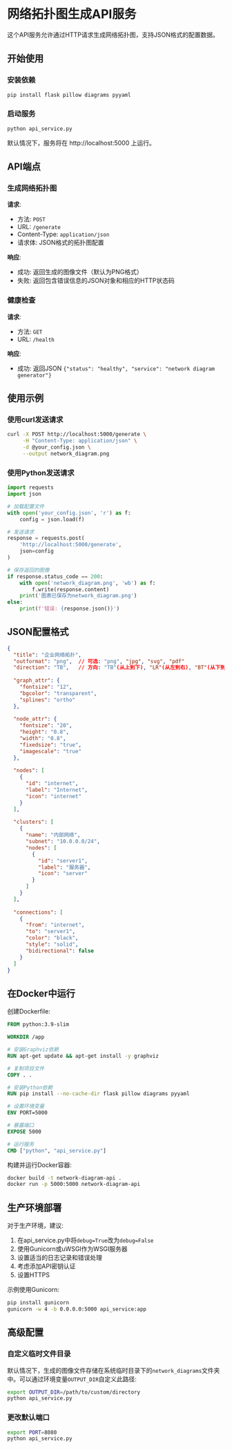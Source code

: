 # 网络拓扑图生成API服务

这个API服务允许通过HTTP请求生成网络拓扑图，支持JSON格式的配置数据。

## 开始使用

### 安装依赖

```bash
pip install flask pillow diagrams pyyaml
```

### 启动服务

```bash
python api_service.py
```

默认情况下，服务将在 http://localhost:5000 上运行。

## API端点

### 生成网络拓扑图

**请求**:
- 方法: `POST`
- URL: `/generate`
- Content-Type: `application/json`
- 请求体: JSON格式的拓扑图配置

**响应**:
- 成功: 返回生成的图像文件（默认为PNG格式）
- 失败: 返回包含错误信息的JSON对象和相应的HTTP状态码

### 健康检查

**请求**:
- 方法: `GET`
- URL: `/health`

**响应**:
- 成功: 返回JSON `{"status": "healthy", "service": "network diagram generator"}`

## 使用示例

### 使用curl发送请求

```bash
curl -X POST http://localhost:5000/generate \
     -H "Content-Type: application/json" \
     -d @your_config.json \
     --output network_diagram.png
```

### 使用Python发送请求

```python
import requests
import json

# 加载配置文件
with open('your_config.json', 'r') as f:
    config = json.load(f)

# 发送请求
response = requests.post(
    'http://localhost:5000/generate',
    json=config
)

# 保存返回的图像
if response.status_code == 200:
    with open('network_diagram.png', 'wb') as f:
        f.write(response.content)
    print('图表已保存为network_diagram.png')
else:
    print(f'错误: {response.json()}')
```

## JSON配置格式

```json
{
  "title": "企业网络拓扑",
  "outformat": "png",  // 可选: "png", "jpg", "svg", "pdf"
  "direction": "TB",   // 方向: "TB"(从上到下), "LR"(从左到右), "BT"(从下到上), "RL"(从右到左)
  
  "graph_attr": {
    "fontsize": "12",
    "bgcolor": "transparent",
    "splines": "ortho"
  },
  
  "node_attr": {
    "fontsize": "20",
    "height": "0.8",
    "width": "0.8",
    "fixedsize": "true",
    "imagescale": "true"
  },
  
  "nodes": [
    {
      "id": "internet",
      "label": "Internet",
      "icon": "internet"
    }
  ],
  
  "clusters": [
    {
      "name": "内部网络",
      "subnet": "10.0.0.0/24",
      "nodes": [
        {
          "id": "server1",
          "label": "服务器",
          "icon": "server"
        }
      ]
    }
  ],
  
  "connections": [
    {
      "from": "internet",
      "to": "server1",
      "color": "black",
      "style": "solid",
      "bidirectional": false
    }
  ]
}
```

## 在Docker中运行

创建Dockerfile:

```dockerfile
FROM python:3.9-slim

WORKDIR /app

# 安装Graphviz依赖
RUN apt-get update && apt-get install -y graphviz

# 复制项目文件
COPY . .

# 安装Python依赖
RUN pip install --no-cache-dir flask pillow diagrams pyyaml

# 设置环境变量
ENV PORT=5000

# 暴露端口
EXPOSE 5000

# 运行服务
CMD ["python", "api_service.py"]
```

构建并运行Docker容器:

```bash
docker build -t network-diagram-api .
docker run -p 5000:5000 network-diagram-api
```

## 生产环境部署

对于生产环境，建议:

1. 在api_service.py中将`debug=True`改为`debug=False`
2. 使用Gunicorn或uWSGI作为WSGI服务器
3. 设置适当的日志记录和错误处理
4. 考虑添加API密钥认证
5. 设置HTTPS

示例使用Gunicorn:

```bash
pip install gunicorn
gunicorn -w 4 -b 0.0.0.0:5000 api_service:app
```

## 高级配置

### 自定义临时文件目录

默认情况下，生成的图像文件存储在系统临时目录下的`network_diagrams`文件夹中。可以通过环境变量`OUTPUT_DIR`自定义此路径:

```bash
export OUTPUT_DIR=/path/to/custom/directory
python api_service.py
```

### 更改默认端口

```bash
export PORT=8080
python api_service.py
``` 